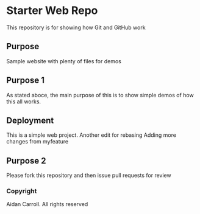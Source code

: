 # Starter Web Repo

This repository is for showing how Git and GitHub work

## Purpose

Sample website with plenty of files for demos

## Purpose 1

As stated aboce, the main purpose of this is to show simple demos of how this all works.

## Deployment

This is a simple web project.
Another edit for rebasing
Adding more changes from myfeature

## Purpose 2

Please fork this repository and then issue pull requests for review

### Copyright
Aidan Carroll. All rights reserved
